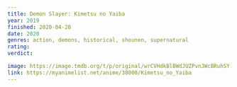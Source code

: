 ```yaml
---
title: Demon Slayer: Kimetsu no Yaiba
year: 2019
finished: 2020-04-20
date: 2020
genres: action, demons, historical, shounen, supernatural
rating:
verdict:

image: https://image.tmdb.org/t/p/original/wrCVHdkBlBWdJUZPvnJWcBRuhSY.jpg
link: https://myanimelist.net/anime/38000/Kimetsu_no_Yaiba
---
```

